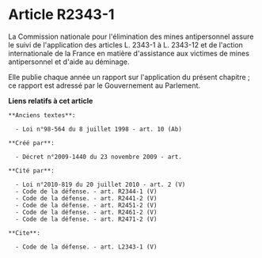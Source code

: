 # Article R2343-1

La Commission nationale pour l'élimination des mines antipersonnel assure le suivi de l'application des articles L. 2343-1 à
L. 2343-12 et de l'action internationale de la France en matière d'assistance aux victimes de mines antipersonnel et d'aide
au déminage. 

Elle publie chaque année un rapport sur l'application du présent chapitre ; ce rapport est adressé par le Gouvernement au
Parlement.

**Liens relatifs à cet article**

	**Anciens textes**:

	  - Loi n°98-564 du 8 juillet 1998 - art. 10 (Ab)

	**Créé par**:

	  - Décret n°2009-1440 du 23 novembre 2009 - art.

	**Cité par**:

	  - Loi n°2010-819 du 20 juillet 2010 - art. 2 (V)
	  - Code de la défense. - art. R2344-1 (V)
	  - Code de la défense. - art. R2441-2 (V)
	  - Code de la défense. - art. R2451-2 (V)
	  - Code de la défense. - art. R2461-2 (V)
	  - Code de la défense. - art. R2471-2 (V)

	**Cite**:

	  - Code de la défense. - art. L2343-1 (V)
